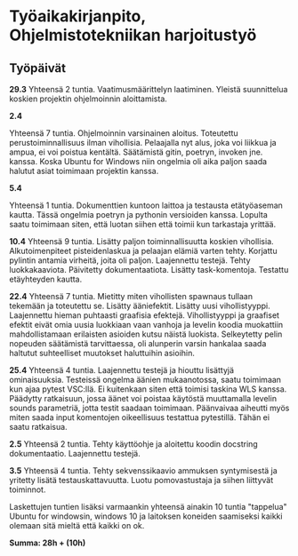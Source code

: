 # Työaikakirjanpito, Ohjelmistotekniikan harjoitustyö
## Työpäivät
**29.3**
Yhteensä 2 tuntia.
Vaatimusmäärittelyn laatiminen.
Yleistä suunnittelua koskien projektin ohjelmoinnin aloittamista.


**2.4**

Yhteensä 7 tuntia.
Ohjelmoinnin varsinainen aloitus. Toteutettu perustoiminnallisuus ilman vihollisia. Pelaajalla nyt alus, joka voi liikkua ja ampua, ei voi poistua kentältä.
Säätämistä gitin, poetryn, invoken jne. kanssa. Koska Ubuntu for Windows niin ongelmia oli aika paljon saada halutut asiat toimimaan projektin kanssa.

**5.4**

Yhteensä 1 tuntia.
Dokumenttien kuntoon laittoa ja testausta etätyöaseman kautta. Tässä ongelmia poetryn ja pythonin versioiden kanssa. Lopulta saatu toimimaan siten, että luotan siihen että toimii kun tarkastaja yrittää.

**10.4**
Yhteensä 9 tuntia.
Lisätty paljon toiminnallisuutta koskien vihollisia. Alkutoimenpiteet pisteidenlaskua ja pelaajan elämiä varten tehty. Korjattu pylintin antamia virheitä, joita oli paljon. Laajennettu testejä. Tehty luokkakaaviota. Päivitetty dokumentaatiota. Lisätty task-komentoja. Testattu etäyhteyden kautta.

**22.4**
Yhteensä 7 tuntia.
Mietitty miten vihollisten spawnaus tullaan tekemään ja toteutettu se. Lisätty ääniefektit. Lisätty uusi vihollistyyppi. Laajennettu hieman puhtaasti graafisia efektejä. Vihollistyyppi ja graafiset efektit eivät omia uusia luokkiaan vaan vanhoja ja levelin koodia muokattiin mahdollistamaan erilaisten asioiden kutsu näistä luokista. Selkeytetty pelin nopeuden säätämistä tarvittaessa, oli alunperin varsin hankalaa saada haltutut suhteelliset muutokset haluttuihin asioihin.

**25.4**
Yhteensä 4 tuntia.
Laajennettu testejä ja hiouttu lisättyjä ominaisuuksia. Testeissä ongelma äänien mukaanotossa, saatu toimimaan kun ajaa pytest VSC:llä. Ei kuitenkaan siten että toimisi taskina WLS kanssa. Päädytty ratkaisuun, jossa äänet voi poistaa käytöstä muuttamalla levelin sounds parametriä, jotta testit saadaan toimimaan. Päänvaivaa aiheutti myös miten saada input komentojen oikeellisuus testattua pytestillä. Tähän ei saatu ratkaisua.

**2.5**
Yhteensä 2 tuntia. Tehty käyttöohje ja aloitettu koodin docstring dokumentaatio. Laajennettu testejä.

**3.5**
Yhteensä 4 tuntia. Tehty sekvenssikaavio ammuksen syntymisestä ja yritetty lisätä testauskattavuutta. Luotu pomovastustaja ja siihen liittyvät toiminnot.

Laskettujen tuntien lisäksi varmaankin yhteensä ainakin 10 tuntia "tappelua" Ubuntu for windowsin, windows 10 ja laitoksen koneiden saamiseksi kaikki olemaan sitä mieltä että kaikki on ok.

**Summa: 28h + (10h)**
